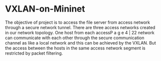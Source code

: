 # VXLAN-on-Mininet
The objective of project is to access the file server from access network through a secure network tunnel. There are three access networks created in our network topology. One host from each accessP a g e 4 | 22 network can communicate with each other through the secure communication channel as like a local network and this can be achieved by the VXLAN. But the access between the hosts in the same access network segment is restricted by packet filtering.
